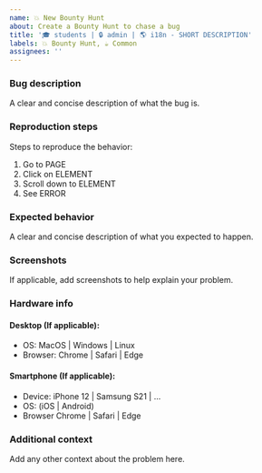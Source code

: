 ```yaml
---
name: 💥 New Bounty Hunt
about: Create a Bounty Hunt to chase a bug
title: '🎓 students | 🔒 admin | 🌎 i18n - SHORT DESCRIPTION'
labels: 💥 Bounty Hunt, ☕️ Common
assignees: ''
---
```


### Bug description

A clear and concise description of what the bug is.

### Reproduction steps

Steps to reproduce the behavior:

1. Go to PAGE
2. Click on ELEMENT
3. Scroll down to ELEMENT
4. See ERROR

### Expected behavior

A clear and concise description of what you expected to happen.

### Screenshots

If applicable, add screenshots to help explain your problem.

### Hardware info

#### Desktop (If applicable):

-   OS: MacOS | Windows | Linux
-   Browser: Chrome | Safari | Edge

#### Smartphone (If applicable):

-   Device: iPhone 12 | Samsung S21 | ...
-   OS: (iOS | Android)
-   Browser Chrome | Safari | Edge

### Additional context

Add any other context about the problem here.
